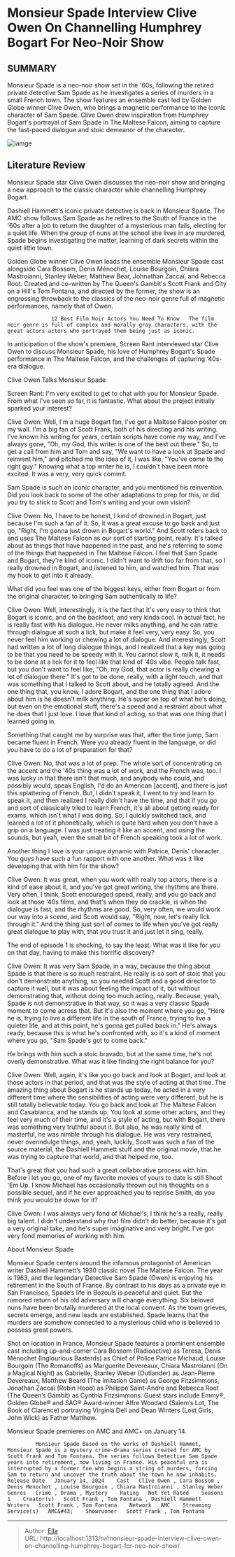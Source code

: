 # Monsieur Spade Interview Clive Owen On Channelling Humphrey Bogart For Neo-Noir Show


## SUMMARY 



  Monsieur Spade is a neo-noir show set in the &#39;60s, following the retired private detective Sam Spade as he investigates a series of murders in a small French town.   The show features an ensemble cast led by Golden Globe winner Clive Owen, who brings a magnetic performance to the iconic character of Sam Spade.   Clive Owen drew inspiration from Humphrey Bogart&#39;s portrayal of Sam Spade in The Maltese Falcon, aiming to capture the fast-paced dialogue and stoic demeanor of the character.  

![iamge](https://static1.srcdn.com/wordpress/wp-content/uploads/2023/12/clive-owen-monsieur-spade-interview-header.jpg)

## Literature Review
Monsieur Spade star Clive Owen discusses the neo-noir show and bringing a new approach to the classic character while channelling Humphrey Bogart.




Dashiell Hammett&#39;s iconic private detective is back in Monsieur Spade. The AMC show follows Sam Spade as he retires to the South of France in the &#39;60s after a job to return the daughter of a mysterious man fails, electing for a quiet life. When the group of nuns at the school she lives in are murdered, Spade begins investigating the matter, learning of dark secrets within the quiet little town.




Golden Globe winner Clive Owen leads the ensemble Monsieur Spade cast alongside Cara Bossom, Denis Ménochet, Louise Bourgoin, Chiara Mastroianni, Stanley Weber, Matthew Bear, Johnathan Zaccaï, and Rebecca Root. Created and co-written by The Queen&#39;s Gambit&#39;s Scott Frank and City on a Hill&#39;s Tom Fontana, and directed by the former, the show is an engrossing throwback to the classics of the neo-noir genre full of magnetic performances, namely that of Owen.

                  12 Best Film Noir Actors You Need To Know   The film noir genre is full of complex and morally gray characters, with the great actors actors who portrayed them being just as iconic.    

In anticipation of the show&#39;s premiere, Screen Rant interviewed star Clive Owen to discuss Monsieur Spade, his love of Humphrey Bogart&#39;s Spade performance in The Maltese Falcon, and the challenges of capturing &#39;40s-era dialogue.


 Clive Owen Talks Monsieur Spade 
          




Screen Rant: I&#39;m very excited to get to chat with you for Monsieur Spade. From what I&#39;ve seen so far, it is fantastic. What about the project initially sparked your interest?


Clive Owen: Well, I&#39;m a huge Bogart fan, I&#39;ve got a Maltese Falcon poster on my wall. I&#39;m a big fan of Scott Frank, both of his directing and his writing. I&#39;ve known his writing for years, certain scripts have come my way, and I&#39;ve always gone, &#34;Oh, my God, this writer is one of the best out there.&#34; So, to get a call from him and Tom and say, &#34;We want to have a look at Spade and reinvent him,&#34; and pitched me the idea of it, I was like, &#34;You&#39;ve come to the right guy.&#34; Knowing what a top writer he is, I couldn&#39;t have been more excited. It was a very, very quick commit.


Sam Spade is such an iconic character, and you mentioned his reinvention. Did you look back to some of the other adaptations to prep for this, or did you try to stick to Scott and Tom&#39;s writing and your own vision?





Clive Owen: No, I have to be honest, I kind of drowned in Bogart, just because I&#39;m such a fan of it. So, it was a great excuse to go back and just go, &#34;Right, I&#39;m gonna just drown in Bogart&#39;s world.&#34; And Scott refers back to and uses The Maltese Falcon as our sort of starting point, really. It&#39;s talked about as things that have happened in the past, and he&#39;s referring to some of the things that happened in The Maltese Falcon. I feel that Sam Spade and Bogart, they&#39;re kind of iconic. I didn&#39;t want to drift too far from that, so I really drowned in Bogart, and listened to him, and watched him. That was my hook to get into it already.


What did you feel was one of the biggest keys, either from Bogart or from the original character, to bringing Sam authentically to life?


Clive Owen: Well, interestingly, it is the fact that it&#39;s very easy to think that Bogart is iconic, and on the backfoot, and very kinda cool. In actual fact, he is really fast with his dialogue. He never milks anything, and he can rattle through dialogue at such a lick, but make it feel very, very easy. So, you never feel him working or chewing a lot of dialogue. And interestingly, Scott had written a lot of long dialogue things, and I realized that a key was going to be that you need to be speedy with it. You cannot slow it, milk it, it needs to be done at a lick for it to feel like that kind of &#39;40s vibe.
People talk fast, but you don&#39;t want to feel like, &#34;Oh, my God, that actor is really chewing a lot of dialogue there.&#34; It&#39;s got to be done, really, with a light touch, and that was something that I talked to Scott about, and he totally agreed. And the one thing that, you know, I adore Bogart, and the one thing that I adore about him is he doesn&#39;t milk anything. He&#39;s super on top of what he&#39;s doing, but even on the emotional stuff, there&#39;s a speed and a restraint about what he does that I just love. I love that kind of acting, so that was one thing that I learned going in.





          

Something that caught me by surprise was that, after the time jump, Sam became fluent in French. Were you already fluent in the language, or did you have to do a lot of preparation for that?


Clive Owen: No, that was a lot of prep. The whole sort of concentrating on the accent and the &#39;40s thing was a lot of work, and the French was, too. I was lucky in that there isn&#39;t that much, and anybody who could, and possibly would, speak English, I&#39;d do an American [accent], and there is just this splattering of French. But, I didn&#39;t speak it, I went to try and learn to speak it, and then realized I really didn&#39;t have the time, and that if you go and sort of classically tried to learn French, it&#39;s all about getting ready for exams, which isn&#39;t what I was doing. So, I quickly switched tack, and learned a lot of it phonetically, which is quite hard when you don&#39;t have a grip on a language. I was just treating it like an accent, and using the sounds, but yeah, even the small bit of French speaking took a lot of work.





Another thing I love is your unique dynamic with Patrice, Denis&#39; character. You guys have such a fun rapport with one another. What was it like developing that with him for the show?


Clive Owen: It was great, when you work with really top actors, there is a kind of ease about it, and you&#39;ve got great writing, the rhythms are there. Very often, I think, Scott encouraged speed, really, and you go back and look at those &#39;40s films, and that&#39;s when they do crackle, is when the dialogue is fast, and the rhythms are good. So, very often, we would work our way into a scene, and Scott would say, &#34;Right, now, let&#39;s really lick through it.&#34; And the thing just sort of comes to life when you&#39;ve got really great dialogue to play with, that you trust it and just let it sing, really.


          




The end of episode 1 is shocking, to say the least. What was it like for you on that day, having to make this horrific discovery?


Clive Owen: It was very Sam Spade, in a way, because the thing about Spade is that there is so much restraint. He really is so sort of stoic that you don&#39;t demonstrate anything, so you needed Scott and a good director to capture it well, but it was about feeling the impact of it, but without demonstrating that, without doing too much acting, really.
Because, yeah, Spade is not demonstrative in that way, so it was a very classic Spade moment to come across that. But it&#39;s also the moment where you go, &#34;Here he is, trying to live a different life in the south of France, trying to live a quieter life, and at this point, he&#39;s gonna get pulled back in.&#34; He&#39;s always ready, because this is what he&#39;s confronted with, so it&#39;s a kind of moment where you go, &#34;Sam Spade&#39;s got to come back.&#34;


He brings with him such a stoic bravado, but at the same time, he&#39;s not overly demonstrative. What was it like finding the right balance for you?





Clive Owen: Well, again, it&#39;s like you go back and look at Bogart, and look at those actors in that period, and that was the style of acting at that time. The amazing thing about Bogart is he stands up today, he acted in a very different time where the sensibilities of acting were very different, but he is still totally believable today. You go back and look at The Maltese Falcon and Casablanca, and he stands up.
You look at some other actors, and they feel very much of their time, and it&#39;s a style of acting, but with Bogart, there was something very truthful about it. But also, he was really kind of masterful, he was nimble through his dialogue. He was very restrained, never overindulge things, and, yeah, luckily, Scott was such a fan of the source material, the Dashiell Hammett stuff and the original movie, that he was trying to capture that world, and that helped me, too.


          




That&#39;s great that you had such a great collaborative process with him. Before I let you go, one of my favorite movies of yours to date is still Shoot &#39;Em Up. I know Michael has occasionally thrown out his thoughts on a possible sequel, and if he ever approached you to reprise Smith, do you think you would be down for it?


Clive Owen: I was always very fond of Michael&#39;s, I think he&#39;s a really, really big talent. I didn&#39;t understand why that film didn&#39;t do better, because it&#39;s got a very original take, and he&#39;s super imaginative and very bright. I&#39;ve got very fond memories of working with him.




 About Monsieur Spade 
         

Monsieur Spade centers around the infamous protagonist of American writer Dashiell Hammett’s 1930 classic novel The Maltese Falcon. The year is 1963, and the legendary Detective Sam Spade (Owen) is enjoying his retirement in the South of France. By contrast to his days as a private eye in San Francisco, Spade’s life in Bozouls is peaceful and quiet. But the rumored return of his old adversary will change everything. Six beloved nuns have been brutally murdered at the local convent. As the town grieves, secrets emerge, and new leads are established. Spade learns that the murders are somehow connected to a mysterious child who is believed to possess great powers.




Shot on location in France, Monsieur Spade features a prominent ensemble cast including up-and-comer Cara Bossom (Radioactive) as Teresa, Denis Ménochet (Inglourious Basterds) as Chief of Police Patrice Michaud, Louise Bourgoin (The Romanoffs) as Marguerite Devereaux, Chiara Mastroianni (On a Magical Night) as Gabrielle, Stanley Weber (Outlander) as Jean-Pierre Devereaux, Matthew Beard (The Imitation Game) as George Fitzsimmons, Jonathan Zaccaï (Robin Hood) as Philippe Saint-Andre and Rebecca Root (The Queen’s Gambit) as Cynthia Fitzsimmons. Guest stars include Emmy®, Golden Globe® and SAG® Award-winner Alfre Woodard (Salem’s Lot, The Book of Clarence) portraying Virginia Dell and Dean Winters (Lost Girls, John Wick) as Father Matthew.



Monsieur Spade premieres on AMC and AMC&#43; on January 14.







             Monsieur Spade Based on the works of Dashiell Hammet, Monsieur Spade is a mystery crime-drama series created for AMC by Scott Frank and Tom Fontana. The series follows Detective Sam Spade years into retirement, now living in France. His peaceful era is interrupted by a former foe who begins a string of murders, forcing Sam to return and uncover the truth about the town he now inhabits.  Release Date   January 14, 2024    Cast   Clive Owen , Cara Bossom , Denis Menochet , Louise Bourgoin , Chiara Mastroianni , Stanley Weber    Genres   Crime , Drama , Mystery    Rating   Not Yet Rated    Seasons   1    Creator(s)   Scott Frank , Tom Fontana , Dashiell Hammett    Writers   Scott Frank , Tom Fontana    Network   AMC    Streaming Service(s)   AMC&#43;    Showrunner   Scott Frank , Tom Fontana       


---

> Author: [Ella](https://instagram.hk.cn/)  
> URL: http://localhost:1313/tv/monsieur-spade-interview-clive-owen-on-channelling-humphrey-bogart-for-neo-noir-show/  

